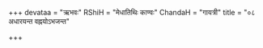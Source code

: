 +++
devataa = "ऋभवः"
RShiH = "मेधातिथिः काण्वः"
ChandaH = "गायत्री"
title = "०८ अधारयन्त वह्नयोऽभजन्त"

+++
